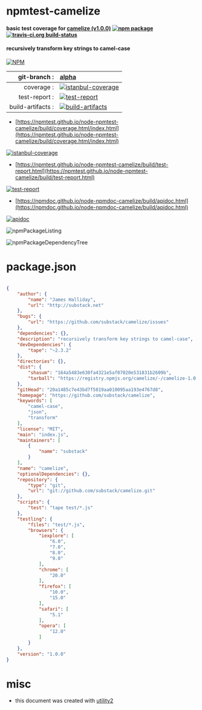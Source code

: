 # npmtest-camelize

#### basic test coverage for  [camelize (v1.0.0)](https://github.com/substack/camelize)  [![npm package](https://img.shields.io/npm/v/npmtest-camelize.svg?style=flat-square)](https://www.npmjs.org/package/npmtest-camelize) [![travis-ci.org build-status](https://api.travis-ci.org/npmtest/node-npmtest-camelize.svg)](https://travis-ci.org/npmtest/node-npmtest-camelize)

#### recursively transform key strings to camel-case

[![NPM](https://nodei.co/npm/camelize.png?downloads=true&downloadRank=true&stars=true)](https://www.npmjs.com/package/camelize)

| git-branch : | [alpha](https://github.com/npmtest/node-npmtest-camelize/tree/alpha)|
|--:|:--|
| coverage : | [![istanbul-coverage](https://npmtest.github.io/node-npmtest-camelize/build/coverage.badge.svg)](https://npmtest.github.io/node-npmtest-camelize/build/coverage.html/index.html)|
| test-report : | [![test-report](https://npmtest.github.io/node-npmtest-camelize/build/test-report.badge.svg)](https://npmtest.github.io/node-npmtest-camelize/build/test-report.html)|
| build-artifacts : | [![build-artifacts](https://npmtest.github.io/node-npmtest-camelize/glyphicons_144_folder_open.png)](https://github.com/npmtest/node-npmtest-camelize/tree/gh-pages/build)|

- [https://npmtest.github.io/node-npmtest-camelize/build/coverage.html/index.html](https://npmtest.github.io/node-npmtest-camelize/build/coverage.html/index.html)

[![istanbul-coverage](https://npmtest.github.io/node-npmtest-camelize/build/screenCapture.buildCi.browser.%252Ftmp%252Fbuild%252Fcoverage.lib.html.png)](https://npmtest.github.io/node-npmtest-camelize/build/coverage.html/index.html)

- [https://npmtest.github.io/node-npmtest-camelize/build/test-report.html](https://npmtest.github.io/node-npmtest-camelize/build/test-report.html)

[![test-report](https://npmtest.github.io/node-npmtest-camelize/build/screenCapture.buildCi.browser.%252Ftmp%252Fbuild%252Ftest-report.html.png)](https://npmtest.github.io/node-npmtest-camelize/build/test-report.html)

- [https://npmdoc.github.io/node-npmdoc-camelize/build/apidoc.html](https://npmdoc.github.io/node-npmdoc-camelize/build/apidoc.html)

[![apidoc](https://npmdoc.github.io/node-npmdoc-camelize/build/screenCapture.buildCi.browser.%252Ftmp%252Fbuild%252Fapidoc.html.png)](https://npmdoc.github.io/node-npmdoc-camelize/build/apidoc.html)

![npmPackageListing](https://npmtest.github.io/node-npmtest-camelize/build/screenCapture.npmPackageListing.svg)

![npmPackageDependencyTree](https://npmtest.github.io/node-npmtest-camelize/build/screenCapture.npmPackageDependencyTree.svg)



# package.json

```json

{
    "author": {
        "name": "James Halliday",
        "url": "http://substack.net"
    },
    "bugs": {
        "url": "https://github.com/substack/camelize/issues"
    },
    "dependencies": {},
    "description": "recursively transform key strings to camel-case",
    "devDependencies": {
        "tape": "~2.3.2"
    },
    "directories": {},
    "dist": {
        "shasum": "164a5483e630fa4321e5af07020e531831b2609b",
        "tarball": "https://registry.npmjs.org/camelize/-/camelize-1.0.0.tgz"
    },
    "gitHead": "20a1485c7e43bd7f5819aa010095aa193e4767d8",
    "homepage": "https://github.com/substack/camelize",
    "keywords": [
        "camel-case",
        "json",
        "transform"
    ],
    "license": "MIT",
    "main": "index.js",
    "maintainers": [
        {
            "name": "substack"
        }
    ],
    "name": "camelize",
    "optionalDependencies": {},
    "repository": {
        "type": "git",
        "url": "git://github.com/substack/camelize.git"
    },
    "scripts": {
        "test": "tape test/*.js"
    },
    "testling": {
        "files": "test/*.js",
        "browsers": {
            "iexplore": [
                "6.0",
                "7.0",
                "8.0",
                "9.0"
            ],
            "chrome": [
                "20.0"
            ],
            "firefox": [
                "10.0",
                "15.0"
            ],
            "safari": [
                "5.1"
            ],
            "opera": [
                "12.0"
            ]
        }
    },
    "version": "1.0.0"
}
```



# misc
- this document was created with [utility2](https://github.com/kaizhu256/node-utility2)
